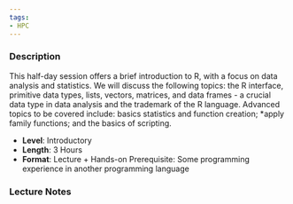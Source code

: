 ```yaml
---
tags:
- HPC
---
```

### Description
This half-day session offers a brief introduction to R, with a focus on data analysis and statistics. We will discuss the following topics: the R interface, primitive data types, lists, vectors, matrices, and data frames - a crucial data type in data analysis and the trademark of the R language. Advanced topics to be covered include: basics statistics and function creation; *apply family functions; and the basics of scripting.
- **Level**: Introductory
- **Length**: 3 Hours
- **Format**: Lecture + Hands-on
Prerequisite: Some programming experience in another programming language
### Lecture Notes

